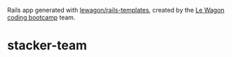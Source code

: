 Rails app generated with [lewagon/rails-templates](https://github.com/lewagon/rails-templates), created by the [Le Wagon coding bootcamp](https://www.lewagon.com) team.
# stacker-team
